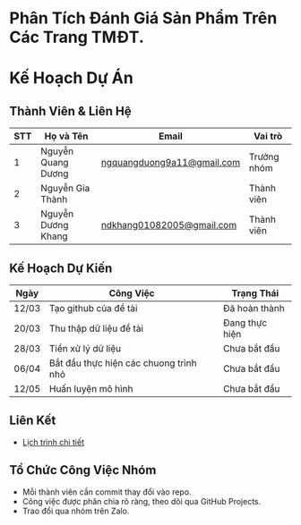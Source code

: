 # Phân Tích Đánh Giá Sản Phẩm Trên Các Trang TMĐT.
# Kế Hoạch Dự Án 

## Thành Viên & Liên Hệ  
| STT | Họ và Tên | Email | Vai trò |
|----|----------|-------------------|----------|
| 1  | Nguyễn Quang Dương   |  ngquangduong9a11@gmail.com | Trưởng nhóm  |
| 2  | Nguyễn  Gia Thành    |  | Thành viên   |
| 3  | Nguyễn Dương Khang   |  ndkhang01082005@gmail.com | Thành viên   |

## Kế Hoạch Dự Kiến  
| Ngày | Công Việc | Trạng Thái |
|------|----------|------------|
| 12/03 | Tạo github của đề tài   | Đã hoàn thành  |
| 20/03 | Thu thập dữ liệu đề tài | Đang thực hiện |
| 28/03 | Tiền xử lý dữ liệu      | Chưa bắt đầu   |
| 06/04 | Bắt đầu thực hiện các chuong trình nhỏ      | Chưa bắt đầu   |
| 12/05 | Huấn luyện mô hình      | Chưa bắt đầu   |

## Liên Kết  
- [Lịch trình chi tiết](schedule.xlsx)  

## Tổ Chức Công Việc Nhóm  
- Mỗi thành viên cần commit thay đổi vào repo.  
- Công việc được phân chia rõ ràng, theo dõi qua GitHub Projects.  
- Trao đổi qua nhóm trên Zalo.  

